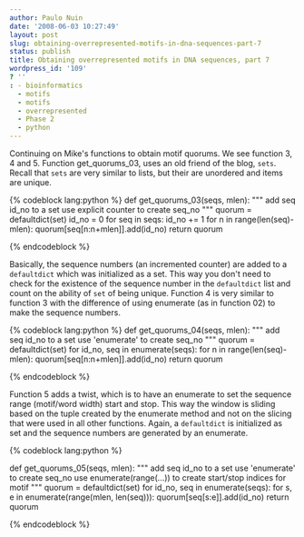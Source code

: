 ```yaml
---
author: Paulo Nuin
date: '2008-06-03 10:27:49'
layout: post
slug: obtaining-overrepresented-motifs-in-dna-sequences-part-7
status: publish
title: Obtaining overrepresented motifs in DNA sequences, part 7
wordpress_id: '109'
? ''
: - bioinformatics
  - motifs
  - motifs
  - overrepresented
  - Phase 2
  - python
---
```


Continuing on Mike's functions to obtain motif quorums. We see function
3, 4 and 5. Function get_quorums_03, uses an old friend of the blog,
`sets`. Recall that `sets` are very similar to lists, but their are
unordered and items are unique. 

{% codeblock lang:python %}
def get_quorums_03(seqs, mlen):
    """
    add seq id_no to a set
    use explicit counter to create seq_no
    """
    quorum = defaultdict(set)
    id_no = 0
    for seq in seqs:
        id_no += 1
        for n in range(len(seq)-mlen):
            quorum[seq[n:n+mlen]].add(id_no)
    return quorum

{% endcodeblock %}

 Basically,
the sequence numbers (an incremented counter) are added to a `defaultdict`
which was initialized as a set. This way you don't need to check for the
existence of the sequence number in the `defaultdict` list and count on
the ability of `set` of being unique. Function 4 is very similar to
function 3 with the difference of using enumerate (as in function 02) to
make the sequence numbers.

{% codeblock lang:python %}
def get_quorums_04(seqs, mlen):
    """
    add seq id_no to a set
    use 'enumerate' to create seq_no
    """
    quorum = defaultdict(set)
    for id_no, seq in enumerate(seqs):
        for n in range(len(seq)-mlen):
            quorum[seq[n:n+mlen]].add(id_no)
    return quorum

{% endcodeblock %} 

Function 5
adds a twist, which is to have an enumerate to set the sequence range
(motif/word width) start and stop. This way the window is sliding based
on the tuple created by the enumerate method and not on the slicing that
were used in all other functions. Again, a `defaultdict` is initialized as
set and the sequence numbers are generated by an enumerate. 

{% codeblock lang:python %}

def get_quorums_05(seqs, mlen):
    """
    add seq id_no to a set
    use 'enumerate' to create seq_no
    use enumerate(range(...)) to create start/stop indices for motif
    """
    quorum = defaultdict(set)
    for id_no, seq in enumerate(seqs):
        for s, e in enumerate(range(mlen, len(seq))):
            quorum[seq[s:e]].add(id_no)
    return quorum

{% endcodeblock %}
